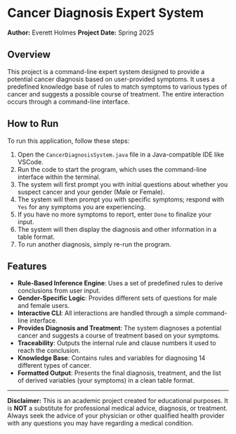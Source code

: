 # Cancer Diagnosis Expert System

**Author:** Everett Holmes
**Project Date:** Spring 2025

## Overview

This project is a command-line expert system designed to provide a potential cancer diagnosis based on user-provided symptoms. It uses a predefined knowledge base of rules to match symptoms to various types of cancer and suggests a possible course of treatment. The entire interaction occurs through a command-line interface.

## How to Run

To run this application, follow these steps:

1.  Open the `CancerDiagnosisSystem.java` file in a Java-compatible IDE like VSCode.
2.  Run the code to start the program, which uses the command-line interface within the terminal.
3.  The system will first prompt you with initial questions about whether you suspect cancer and your gender (Male or Female).
4.  The system will then prompt you with specific symptoms; respond with `Yes` for any symptoms you are experiencing.
5.  If you have no more symptoms to report, enter `Done` to finalize your input.
6.  The system will then display the diagnosis and other information in a table format.
7.  To run another diagnosis, simply re-run the program.

## Features

* **Rule-Based Inference Engine**: Uses a set of predefined rules to derive conclusions from user input.
* **Gender-Specific Logic**: Provides different sets of questions for male and female users.
* **Interactive CLI**: All interactions are handled through a simple command-line interface.
* **Provides Diagnosis and Treatment**: The system diagnoses a potential cancer and suggests a course of treatment based on your symptoms.
* **Traceability**: Outputs the internal rule and clause numbers it used to reach the conclusion.
* **Knowledge Base**: Contains rules and variables for diagnosing 14 different types of cancer.
* **Formatted Output**: Presents the final diagnosis, treatment, and the list of derived variables (your symptoms) in a clean table format.

---

**Disclaimer:** This is an academic project created for educational purposes. It is **NOT** a substitute for professional medical advice, diagnosis, or treatment. Always seek the advice of your physician or other qualified health provider with any questions you may have regarding a medical condition.
